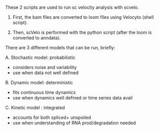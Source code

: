 These 2 scripts are used to run sc velocity analysis with scvelo.

1) First, the bam files are converted to loom files using Velocyto (shell script).

2) Then, scVelo is performed with the python script (after the loom is converted to anndata). 

There are 3 different models that can be run, briefly:

A. Stochastic model: probabilistic
- considers noise and variability
- use when data not well defined

B. Dynamic model: deterministic
- fits continuous time dynamics
- use when dynamics well defined or time series data avail

C. Kinetic model : integrated
- accounts for both spliced+ unspoiled
- use when understanding of RNA prod/degradation needed
